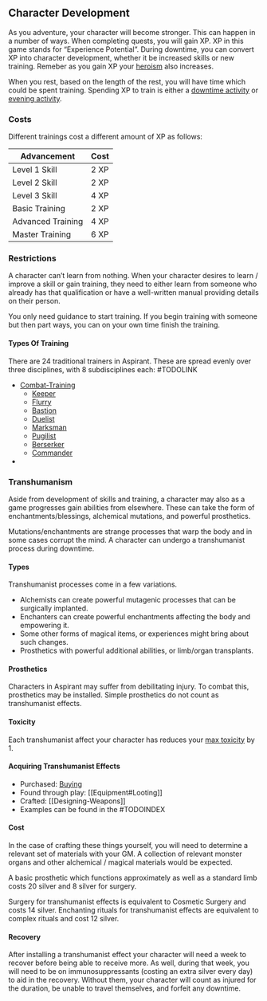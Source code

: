 ## Character Development
As you adventure, your character will become stronger. This can happen in a number of ways. When completing quests, you will gain XP. XP in this game stands for “Experience Potential”. During downtime, you can convert XP into character development, whether it be increased skills or new training. Remeber as you gain XP your [heroism](Stats#Heroism) also increases.

When you rest, based on the length of the rest, you will have time which could be spent training. Spending XP to train is either a [downtime activity](Telling-The-Story#Downtime%20Activities) or [evening activity](Telling-The-Story#Evening%20Activities).

### Costs
Different trainings cost a different amount of XP as follows:

| Advancement       | Cost |
| ----------------- | ---- |
| Level 1 Skill     | 2 XP |
| Level 2 Skill     | 2 XP |
| Level 3 Skill     | 4 XP |
| Basic Training    | 2 XP |
| Advanced Training | 4 XP |
| Master Training   | 6 XP | 

### Restrictions
A character can’t learn from nothing. When your character desires to learn / improve a skill or gain training, they need to either learn from someone who already has that qualification or have a well-written manual providing details on their person. 

You only need guidance to start training. If you begin training with someone but then part ways, you can on your own time finish the training. 

#### Types Of Training
There are 24 traditional trainers in Aspirant. These are spread evenly over three disciplines, with 8 subdisciplines each:
#TODOLINK 
* [Combat-Training](Combat-Training)
	* [Keeper](Keeper)
	* [Flurry](Flurry)
	* [Bastion](Bastion)
	* [Duelist](Duelist)
	* [Marksman](Marksman)
	* [Pugilist](Pugilist)
	* [Berserker](Berserker)
	* [Commander](Commander)
* 

### Transhumanism
Aside from development of skills and training, a character may also as a game progresses gain abilities from elsewhere. These can take the form of enchantments/blessings, alchemical mutations, and powerful prosthetics.

Mutations/enchantments are strange processes that warp the body and in some cases corrupt the mind. A character can undergo a transhumanist process during downtime.

#### Types
Transhumanist processes come in a few variations. 
- Alchemists can create powerful mutagenic processes that can be surgically implanted.
- Enchanters can create powerful enchantments affecting the body and empowering it.
- Some other forms of magical items, or experiences might bring about such changes.
- Prosthetics with powerful additional abilities, or limb/organ transplants.

#### Prosthetics
Characters in Aspirant may suffer from debilitating injury. To combat this, prosthetics may be installed. Simple prosthetics do not count as transhumanist effects.

#### Toxicity
Each transhumanist affect your character has reduces your [max toxicity](Stats#Max%20Toxicity) by 1. 

#### Acquiring Transhumanist Effects
* Purchased: [Buying](#Buying)
* Found through play: [[Equipment#Looting]]
* Crafted: [[Designing-Weapons]]
* Examples can be found in the #TODOINDEX 

#### Cost
In the case of crafting these things yourself, you will need to determine a relevant set of materials with your GM. A collection of relevant monster organs and other alchemical / magical materials would be expected.

A basic prosthetic which functions approximately as well as a standard limb costs 20 silver and 8 silver for surgery.

Surgery for transhumanist effects is equivalent to Cosmetic Surgery and costs 14 silver. Enchanting rituals for transhumanist effects are equivalent to complex rituals and cost 12 silver.

#### Recovery
After installing a transhumanist effect your character will need a week to recover before being able to receive more. As well, during that week, you will need to be on immunosuppressants (costing an extra silver every day) to aid in the recovery. Without them, your character will count as injured for the duration, be unable to travel themselves, and forfeit any downtime.
